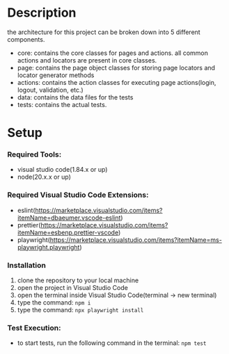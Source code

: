 # Description

the architecture for this project can be broken down into 5 different components.

- core: contains the core classes for pages and actions. all common actions and locators are present in core classes.
- page: contains the page object classes for storing page locators and locator generator methods
- actions: contains the action classes for executing page actions(login, logout, validation, etc.)
- data: contains the data files for the tests
- tests: contains the actual tests.

# Setup

### Required Tools:

- visual studio code(1.84.x or up)
- node(20.x.x or up)

### Required Visual Studio Code Extensions:

- eslint(https://marketplace.visualstudio.com/items?itemName=dbaeumer.vscode-eslint)
- prettier(https://marketplace.visualstudio.com/items?itemName=esbenp.prettier-vscode)
- playwright(https://marketplace.visualstudio.com/items?itemName=ms-playwright.playwright)

### Installation

1. clone the repository to your local machine
2. open the project in Visual Studio Code
3. open the terminal inside Visual Studio Code(terminal -> new terminal)
4. type the command: `npm i`
5. type the command: `npx playwright install`

### Test Execution:

- to start tests, run the following command in the terminal: `npm test`

